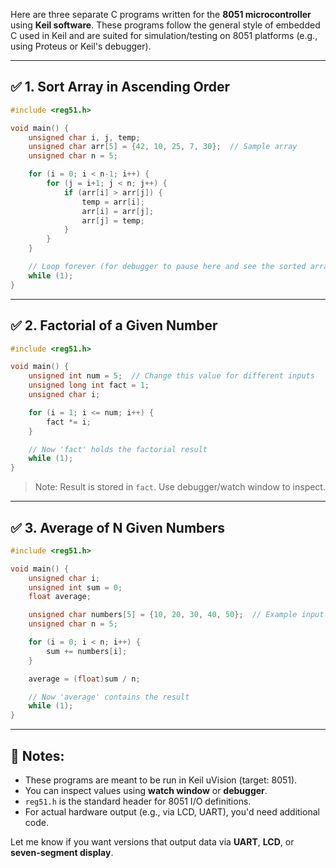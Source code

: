 Here are three separate C programs written for the **8051 microcontroller** using **Keil software**. These programs follow the general style of embedded C used in Keil and are suited for simulation/testing on 8051 platforms (e.g., using Proteus or Keil's debugger).

---

## ✅ 1. **Sort Array in Ascending Order**

```c
#include <reg51.h>

void main() {
    unsigned char i, j, temp;
    unsigned char arr[5] = {42, 10, 25, 7, 30};  // Sample array
    unsigned char n = 5;

    for (i = 0; i < n-1; i++) {
        for (j = i+1; j < n; j++) {
            if (arr[i] > arr[j]) {
                temp = arr[i];
                arr[i] = arr[j];
                arr[j] = temp;
            }
        }
    }

    // Loop forever (for debugger to pause here and see the sorted array)
    while (1);
}
```

---

## ✅ 2. **Factorial of a Given Number**

```c
#include <reg51.h>

void main() {
    unsigned int num = 5;  // Change this value for different inputs
    unsigned long int fact = 1;
    unsigned char i;

    for (i = 1; i <= num; i++) {
        fact *= i;
    }

    // Now 'fact' holds the factorial result
    while (1);
}
```

> Note: Result is stored in `fact`. Use debugger/watch window to inspect.

---

## ✅ 3. **Average of N Given Numbers**

```c
#include <reg51.h>

void main() {
    unsigned char i;
    unsigned int sum = 0;
    float average;

    unsigned char numbers[5] = {10, 20, 30, 40, 50};  // Example input
    unsigned char n = 5;

    for (i = 0; i < n; i++) {
        sum += numbers[i];
    }

    average = (float)sum / n;

    // Now 'average' contains the result
    while (1);
}
```

---

## 🧠 Notes:

* These programs are meant to be run in Keil uVision (target: 8051).
* You can inspect values using **watch window** or **debugger**.
* `reg51.h` is the standard header for 8051 I/O definitions.
* For actual hardware output (e.g., via LCD, UART), you'd need additional code.

Let me know if you want versions that output data via **UART**, **LCD**, or **seven-segment display**.
